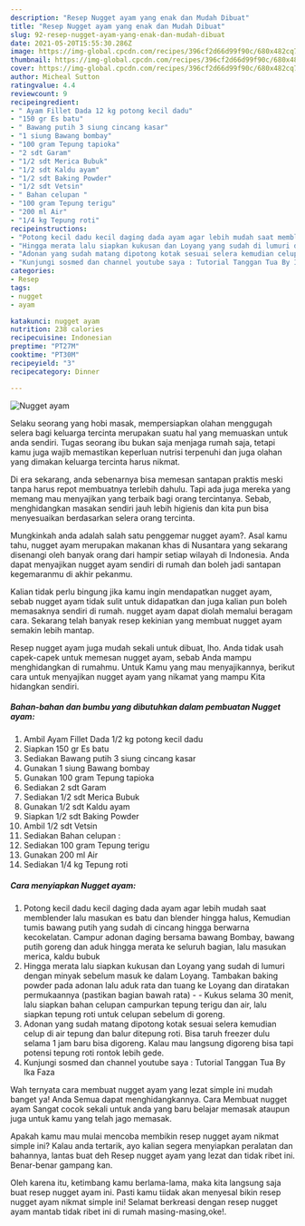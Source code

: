 ```yaml
---
description: "Resep Nugget ayam yang enak dan Mudah Dibuat"
title: "Resep Nugget ayam yang enak dan Mudah Dibuat"
slug: 92-resep-nugget-ayam-yang-enak-dan-mudah-dibuat
date: 2021-05-20T15:55:30.286Z
image: https://img-global.cpcdn.com/recipes/396cf2d66d99f90c/680x482cq70/nugget-ayam-foto-resep-utama.jpg
thumbnail: https://img-global.cpcdn.com/recipes/396cf2d66d99f90c/680x482cq70/nugget-ayam-foto-resep-utama.jpg
cover: https://img-global.cpcdn.com/recipes/396cf2d66d99f90c/680x482cq70/nugget-ayam-foto-resep-utama.jpg
author: Micheal Sutton
ratingvalue: 4.4
reviewcount: 9
recipeingredient:
- " Ayam Fillet Dada 12 kg potong kecil dadu"
- "150 gr Es batu"
- " Bawang putih 3 siung cincang kasar"
- "1 siung Bawang bombay"
- "100 gram Tepung tapioka"
- "2 sdt Garam"
- "1/2 sdt Merica Bubuk"
- "1/2 sdt Kaldu ayam"
- "1/2 sdt Baking Powder"
- "1/2 sdt Vetsin"
- " Bahan celupan "
- "100 gram Tepung terigu"
- "200 ml Air"
- "1/4 kg Tepung roti"
recipeinstructions:
- "Potong kecil dadu kecil daging dada ayam agar lebih mudah saat memblender lalu masukan es batu dan blender hingga halus, Kemudian tumis bawang putih yang sudah di cincang hingga berwarna kecokelatan. Campur adonan daging bersama bawang Bombay, bawang putih goreng dan aduk hingga merata ke seluruh bagian, lalu masukan merica, kaldu bubuk"
- "Hingga merata lalu siapkan kukusan dan Loyang yang sudah di lumuri dengan minyak sebelum masuk ke dalam Loyang. Tambakan baking powder pada adonan lalu aduk rata dan tuang ke Loyang dan diratakan permukaannya (pastikan bagian bawah rata)   Kukus selama 30 menit, lalu siapkan bahan celupan campurkan tepung terigu dan air, lalu siapkan tepung roti untuk celupan sebelum di goreng."
- "Adonan yang sudah matang dipotong kotak sesuai selera kemudian celup di air tepung dan balur ditepung roti. Bisa taruh freezer dulu selama 1 jam baru bisa digoreng. Kalau mau langsung digoreng bisa tapi potensi tepung roti rontok lebih gede."
- "Kunjungi sosmed dan channel youtube saya : Tutorial Tanggan Tua By Ika Faza"
categories:
- Resep
tags:
- nugget
- ayam

katakunci: nugget ayam 
nutrition: 238 calories
recipecuisine: Indonesian
preptime: "PT27M"
cooktime: "PT30M"
recipeyield: "3"
recipecategory: Dinner

---
```



![Nugget ayam](https://img-global.cpcdn.com/recipes/396cf2d66d99f90c/680x482cq70/nugget-ayam-foto-resep-utama.jpg)

Selaku seorang yang hobi masak, mempersiapkan olahan menggugah selera bagi keluarga tercinta merupakan suatu hal yang memuaskan untuk anda sendiri. Tugas seorang ibu bukan saja menjaga rumah saja, tetapi kamu juga wajib memastikan keperluan nutrisi terpenuhi dan juga olahan yang dimakan keluarga tercinta harus nikmat.

Di era  sekarang, anda sebenarnya bisa memesan santapan praktis meski tanpa harus repot membuatnya terlebih dahulu. Tapi ada juga mereka yang memang mau menyajikan yang terbaik bagi orang tercintanya. Sebab, menghidangkan masakan sendiri jauh lebih higienis dan kita pun bisa menyesuaikan berdasarkan selera orang tercinta. 



Mungkinkah anda adalah salah satu penggemar nugget ayam?. Asal kamu tahu, nugget ayam merupakan makanan khas di Nusantara yang sekarang disenangi oleh banyak orang dari hampir setiap wilayah di Indonesia. Anda dapat menyajikan nugget ayam sendiri di rumah dan boleh jadi santapan kegemaranmu di akhir pekanmu.

Kalian tidak perlu bingung jika kamu ingin mendapatkan nugget ayam, sebab nugget ayam tidak sulit untuk didapatkan dan juga kalian pun boleh memasaknya sendiri di rumah. nugget ayam dapat diolah memalui beragam cara. Sekarang telah banyak resep kekinian yang membuat nugget ayam semakin lebih mantap.

Resep nugget ayam juga mudah sekali untuk dibuat, lho. Anda tidak usah capek-capek untuk memesan nugget ayam, sebab Anda mampu menghidangkan di rumahmu. Untuk Kamu yang mau menyajikannya, berikut cara untuk menyajikan nugget ayam yang nikamat yang mampu Kita hidangkan sendiri.

<!--inarticleads1-->

##### Bahan-bahan dan bumbu yang dibutuhkan dalam pembuatan Nugget ayam:

1. Ambil  Ayam Fillet Dada 1/2 kg potong kecil dadu
1. Siapkan 150 gr Es batu
1. Sediakan  Bawang putih 3 siung cincang kasar
1. Gunakan 1 siung Bawang bombay
1. Gunakan 100 gram Tepung tapioka
1. Sediakan 2 sdt Garam
1. Sediakan 1/2 sdt Merica Bubuk
1. Gunakan 1/2 sdt Kaldu ayam
1. Siapkan 1/2 sdt Baking Powder
1. Ambil 1/2 sdt Vetsin
1. Sediakan  Bahan celupan :
1. Sediakan 100 gram Tepung terigu
1. Gunakan 200 ml Air
1. Sediakan 1/4 kg Tepung roti




<!--inarticleads2-->

##### Cara menyiapkan Nugget ayam:

1. Potong kecil dadu kecil daging dada ayam agar lebih mudah saat memblender lalu masukan es batu dan blender hingga halus, Kemudian tumis bawang putih yang sudah di cincang hingga berwarna kecokelatan. Campur adonan daging bersama bawang Bombay, bawang putih goreng dan aduk hingga merata ke seluruh bagian, lalu masukan merica, kaldu bubuk
1. Hingga merata lalu siapkan kukusan dan Loyang yang sudah di lumuri dengan minyak sebelum masuk ke dalam Loyang. Tambakan baking powder pada adonan lalu aduk rata dan tuang ke Loyang dan diratakan permukaannya (pastikan bagian bawah rata)  -  - Kukus selama 30 menit, lalu siapkan bahan celupan campurkan tepung terigu dan air, lalu siapkan tepung roti untuk celupan sebelum di goreng.
1. Adonan yang sudah matang dipotong kotak sesuai selera kemudian celup di air tepung dan balur ditepung roti. Bisa taruh freezer dulu selama 1 jam baru bisa digoreng. Kalau mau langsung digoreng bisa tapi potensi tepung roti rontok lebih gede.
1. Kunjungi sosmed dan channel youtube saya : Tutorial Tanggan Tua By Ika Faza




Wah ternyata cara membuat nugget ayam yang lezat simple ini mudah banget ya! Anda Semua dapat menghidangkannya. Cara Membuat nugget ayam Sangat cocok sekali untuk anda yang baru belajar memasak ataupun juga untuk kamu yang telah jago memasak.

Apakah kamu mau mulai mencoba membikin resep nugget ayam nikmat simple ini? Kalau anda tertarik, ayo kalian segera menyiapkan peralatan dan bahannya, lantas buat deh Resep nugget ayam yang lezat dan tidak ribet ini. Benar-benar gampang kan. 

Oleh karena itu, ketimbang kamu berlama-lama, maka kita langsung saja buat resep nugget ayam ini. Pasti kamu tiidak akan menyesal bikin resep nugget ayam nikmat simple ini! Selamat berkreasi dengan resep nugget ayam mantab tidak ribet ini di rumah masing-masing,oke!.

